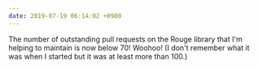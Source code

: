 ```yaml
---
date: 2019-07-19 06:14:02 +0900
---
```

The number of outstanding pull requests on the Rouge library that I'm helping to maintain is now below 70! Woohoo! (I don't remember what it was when I started but it was at least more than 100.)
